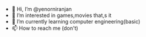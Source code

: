 - 👋 Hi, I’m @yenorniranjan
- 👀 I’m interested in games,movies that,s it
- 🌱 I’m currently learning computer engineering(basic)
- 📫 How to reach me (don't)

<!---
yenorniranjan/yenorniranjan is a ✨ special ✨ repository because its `README.md` (this file) appears on your GitHub profile.
You can click the Preview link to take a look at your changes.
--->
